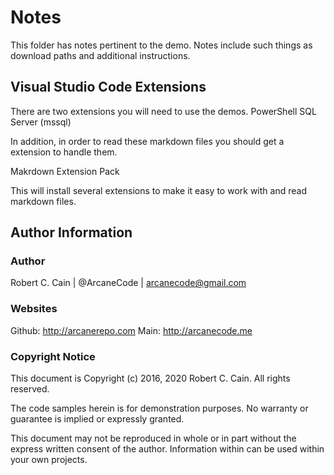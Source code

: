 # Notes

This folder has notes pertinent to the demo. Notes include such things as download paths and additional instructions.

## Visual Studio Code Extensions

There are two extensions you will need to use the demos.
PowerShell
SQL Server (mssql)

In addition, in order to read these markdown files you should get a extension to handle them.

Makrdown Extension Pack

This will install several extensions to make it easy to work with and read markdown files.

## Author Information

### Author

Robert C. Cain | @ArcaneCode | arcanecode@gmail.com 

### Websites

Github: http://arcanerepo.com
Main: http://arcanecode.me

### Copyright Notice

This document is Copyright (c) 2016, 2020 Robert C. Cain. All rights reserved.

The code samples herein is for demonstration purposes. No warranty or guarantee is implied or expressly granted.

This document may not be reproduced in whole or in part without the express written consent of the author. Information within can be used within your own projects.

